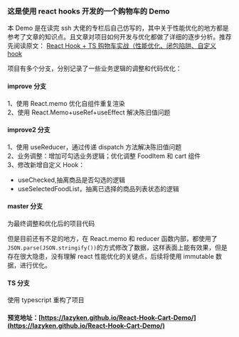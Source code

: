 ### 这是使用 react hooks 开发的一个购物车的 Demo

本 Demo 是在读完 ssh 大佬的专栏后自己仿写的，其中关于性能优化的地方都是参考了文章的知识点。且文章对项目如何开发与优化都做了详细的逐步分析。推荐先阅读原文：
[React Hook + TS 购物车实战（性能优化、闭包陷阱、自定义 hook](https://juejin.im/post/5e5a57b0f265da575b1bc055)

项目有多个分支，分别记录了一些业务逻辑的调整和代码优化：

#### improve 分支

1、使用 React.memo 优化自组件重复渲染  
2、使用 React.Memo+useRef+useEffect 解决陈旧值问题

#### improve2 分支

1、使用 useReducer，通过传递 dispatch 方法解决陈旧值问题  
2、业务调整：增加可勾选业务逻辑；优化调整 FoodItem 和 cart 组件  
3、修改新增自定义 Hook：

- useChecked,抽离商品是否勾选的逻辑
- useSelectedFoodList，抽离已选择的商品列表状态的逻辑

#### master 分支

为最终调整和优化后的项目代码

但是目前还有不足的地方，在 React.memo 和 reducer 函数内部，都使用了`JSON.parse(JSON.stringify())`的方式修改了数据，这样表面上能有效果，但是存在很大隐患，没有理解 react 性能优化的关键点，后续将使用 immutable 数据，进行优化。

#### TS 分支

使用 typescript 重构了项目

#### 预览地址：[https://lazyken.github.io/React-Hook-Cart-Demo/](https://lazyken.github.io/React-Hook-Cart-Demo/)
